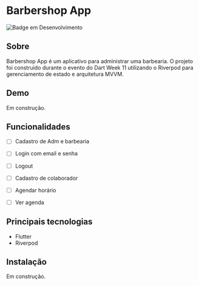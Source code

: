 # Barbershop App
![Badge em Desenvolvimento](http://img.shields.io/static/v1?label=STATUS&message=EM%20DESENVOLVIMENTO&color=GREEN&style=for-the-badge)
 

## Sobre
Barbershop App é um aplicativo para administrar uma barbearia. O projeto foi construido durante o evento do Dart Week 11 utilizando o Riverpod para gerenciamento de estado e arquitetura MVVM.

## Demo
Em construção.


## Funcionalidades
- [ ] Cadastro de Adm e barbearia
- [ ] Login com email e senha
- [ ] Logout
- [ ] Cadastro de colaborador
- [ ] Agendar horário
- [ ] Ver agenda


## Principais tecnologias
- Flutter
- Riverpod 

## Instalação

Em construção.
